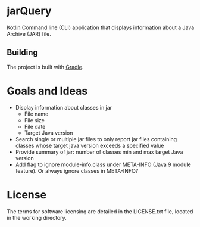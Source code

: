 # jarQuery

[Kotlin](https://kotlinlang.org/) Command line (CLI) application that displays information about a Java 
Archive (JAR) file.

## Building
The project is built with [Gradle](https://gradle.org/).


# Goals and Ideas
* Display information about classes in jar
  * File name
  * File size
  * File date
  * Target Java version
* Search single or multiple jar files to only report jar files containing classes
whose target java version exceeds a specified value
* Provide summary of jar: number of classes min and max target Java version
* Add flag to ignore module-info.class under META-INFO (Java 9 module feature).
Or always ignore classes in META-INFO?

# License
The terms for software licensing are detailed in the LICENSE.txt file,
located in the working directory.

